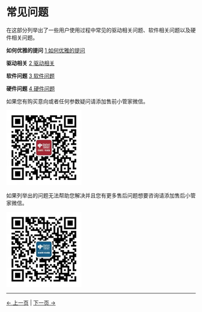 # 常见问题


在这部分列举出了一些用户使用过程中常见的驱动相关问题、软件相关问题以及硬件相关问题。

**如何优雅的提问** 
[1 如何优雅的提问](../14-IssueFAQ/14.0-how_to_ask.md)

**驱动相关** 
[2 驱动相关](../14-IssueFAQ/14.1-driver.md)

**软件问题**
[3 软件问题](../14-IssueFAQ/14.2-software.md)

**硬件问题**
[4 硬件问题](../14-IssueFAQ/14.3-hardware.md)

如果您有购买意向或者任何参数疑问请添加售前小管家微信。

<img width = '200' height ='200' src ="../resourse/14-IssueFAQ/微信图片_20220225152258.jpg"/>


如果列举出的问题无法帮助您解决并且您有更多售后问题想要咨询请添加售后小管家微信。
<!-- ![](../resources/14-IssueFAQ/微信图片_20220225152258.jpg) -->
<img width = '200' height ='200' src ="../resourse/14-IssueFAQ/微信图片_20220225152533.jpg"/>

---
[← 上一页](../2.4-Scene_debugging.md) | [下一页 → ](./14.0-how_to_ask.md)